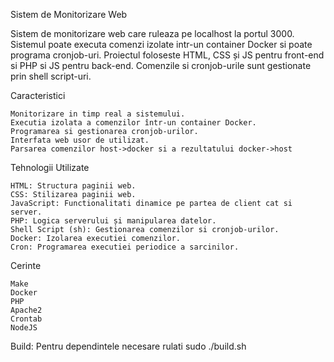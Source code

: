 Sistem de Monitorizare Web

Sistem de monitorizare web care ruleaza pe localhost la portul 3000. Sistemul poate executa comenzi izolate intr-un container Docker si poate programa cronjob-uri. Proiectul foloseste HTML, CSS și JS pentru front-end si PHP si JS pentru back-end. Comenzile si cronjob-urile sunt gestionate prin shell script-uri.

Caracteristici

    Monitorizare in timp real a sistemului.
    Executia izolata a comenzilor într-un container Docker.
    Programarea si gestionarea cronjob-urilor.
    Interfata web usor de utilizat.
    Parsarea comenzilor host->docker si a rezultatului docker->host

Tehnologii Utilizate

    HTML: Structura paginii web.
    CSS: Stilizarea paginii web.
    JavaScript: Functionalitati dinamice pe partea de client cat si server.
    PHP: Logica serverului și manipularea datelor.
    Shell Script (sh): Gestionarea comenzilor si cronjob-urilor.
    Docker: Izolarea executiei comenzilor.
    Cron: Programarea executiei periodice a sarcinilor.

Cerinte

    Make
    Docker
    PHP
    Apache2
    Crontab
    NodeJS

Build: Pentru dependintele necesare rulati sudo ./build.sh
